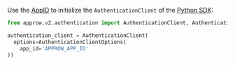 Use the [AppID](/guides/faqs/get-app-id-and-secret.md) to initialize the `AuthenticationClient` of the [Python SDK](/reference/sdk-for-python/):

```python
from approw.v2.authentication import AuthenticationClient, AuthenticationClientOptions

authentication_client = AuthenticationClient(
  options=AuthenticationClientOptions(
    app_id='APPROW_APP_ID'
))
```
